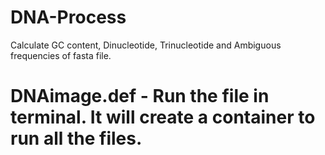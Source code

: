 # DNA-Process
Calculate GC content, Dinucleotide, Trinucleotide and Ambiguous frequencies of fasta file.

# DNAimage.def - Run the file in terminal. It will create a container to run all the files.
